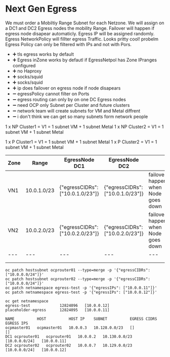# Next Gen Egress

We must order a Mobiltiy Range Subnet for each Netzone. We will assign on a DC1 and DC2 Egress nodes the mobility Range.
Failover will happen if egress node disapear automaticly. Egress IP will be assigned randomly. Egress NetworkPolicy will fillter egress Traffic.  Looks pritty cool! probelm Egress Policy can only be filtered with IPs and not with Pors.

- :heavy_plus_sign: tls egress works by default
- :heavy_plus_sign: Egress inZone works by defautl if EgressNetpol has Zone IPranges configured
- :heavy_plus_sign: no Haproxy
- :heavy_plus_sign: socks/squid
- :heavy_plus_sign: socks/squid
- :heavy_plus_sign: ip does failover on egress node if node disapears
- :heavy_minus_sign: egressPolicy cannot filter on Ports
- :heavy_minus_sign: egress routing can only by on one DC Egress nodes
- :heavy_minus_sign: need OCP only Subnet per Cluster and future clusters
- :heavy_minus_sign: network team will create subnets for VM and Metal diffrent
- :heavy_minus_sign: i don't think we can get so many subnets form network people

1 x NP Cluster1 = V1 = 1 subnet VM + 1 subnet Metal
1 x NP Cluster2 = V1 = 1 subnet VM + 1 subnet Metal

1 x P Cluster1 = V1 = 1 subnet VM + 1 subnet Metal
1 x P Cluster2 = V1 = 1 subnet VM + 1 subnet Metal

|Zone |Range |EgressNode DC1 |EgressNode DC2   |   |   |
|---|---|---|---|---|---|
|  VN1 | 10.0.1.0/23  | {"egressCIDRs": ["10.0.1.0/23"]}  |  {"egressCIDRs": ["10.0.1.0/23"]} | failover happen when Node goes down  |   |
|  VN2 | 10.0.2.0/23  | {"egressCIDRs": ["10.0.2.0/23"]}  |  {"egressCIDRs": ["10.0.2.0/23"]} | failover happen when Node goes down  |   |
|---|---|---|---|---|
|   |   |   |   |   |
|   |   |   |   |   |

```
oc patch hostsubnet ocprouter01 --type=merge -p '{"egressCIDRs": ["10.0.0.0/24"]}'
oc patch hostsubnet ocprouter02 --type=merge -p '{"egressCIDRs": ["10.0.0.0/24"]}'
oc patch netnamespace egress-test -p '{"egressIPs": ["10.0.0.11"]}'
oc patch netnamespace egress-test -p '{"egressIPs": ["10.0.0.12"]}'

oc get netnamespace
egress-test             12824096   [10.0.0.12]
placeholder-egress      12824095   [10.0.0.11]

NAME          HOST          HOST IP    SUBNET          EGRESS CIDRS    EGRESS IPS
ocpmaster01   ocpmaster01   10.0.0.3   10.128.0.0/23   []              []
DC1 ocprouter01   ocprouter01   10.0.0.2   10.130.0.0/23   [10.0.0.0/24]   [10.0.0.11]
DC2 ocprouter02   ocprouter02   10.0.0.7   10.129.0.0/23   [10.0.0.0/24]   [10.0.0.12]
```
